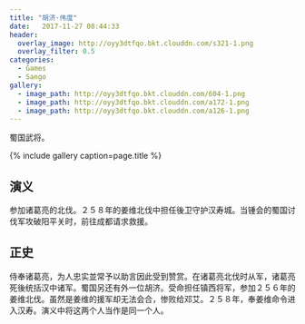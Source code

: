 ```yaml
---
title: "胡济·伟度"
date:   2017-11-27 08:44:33
header:
  overlay_image: http://oyy3dtfqo.bkt.clouddn.com/s321-1.png
  overlay_filter: 0.5
categories:
  - Games
  - Sango
gallery:
  - image_path: http://oyy3dtfqo.bkt.clouddn.com/604-1.png
  - image_path: http://oyy3dtfqo.bkt.clouddn.com/a172-1.png
  - image_path: http://oyy3dtfqo.bkt.clouddn.com/a126-1.png
---
```


蜀国武将。

{% include gallery caption=page.title %}

## 演义

参加诸葛亮的北伐。２５８年的姜维北伐中担任後卫守护汉寿城。当锺会的蜀国讨伐军攻破阳平关时，前往成都请求救援。

## 正史

侍奉诸葛亮，为人忠实並常予以助言因此受到赞赏。在诸葛亮北伐时从军，诸葛亮死後统括汉中诸军。蜀国另还有外一位胡济。受命担任镇西将军，参加２５６年的姜维北伐。虽然是姜维的援军却无法会合，惨败给邓艾。２５８年，奉姜维命令进入汉寿。演义中将这两个人当作是同一个人。